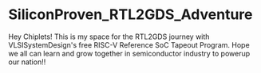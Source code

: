 # SiliconProven_RTL2GDS_Adventure
Hey Chiplets! This is my space for the RTL2GDS journey with VLSISystemDesign's free RISC-V Reference SoC Tapeout Program. Hope we all can learn and grow together in semiconductor industry to powerup our nation!!
